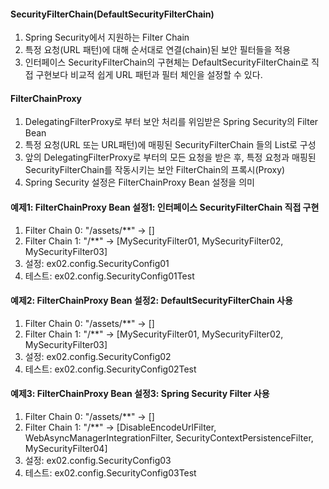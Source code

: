 #### SecurityFilterChain(DefaultSecurityFilterChain)

1. Spring Security에서 지원하는 Filter Chain
2. 특정 요청(URL 패턴)에 대해 순서대로 연결(chain)된 보안 필터들을 적용
3. 인터페이스 SecurityFilterChain의 구현체는 DefaultSecurityFilterChain로 직접 구현보다 비교적 쉽게 URL 패턴과 필터 체인을 설정할 수 있다.



#### FilterChainProxy

1. DelegatingFilterProxy로 부터 보안 처리를 위임받은 Spring Security의 Filter Bean
2. 특정 요청(URL 또는 URL패턴)에 매핑된 SecurityFilterChain 들의 List로 구성
3. 앞의 DelegatingFilterProxy로 부터의 모든 요청을 받은 후, 특정 요청과 매핑된 SecurityFilterChain를 작동시키는 보안 FilterChain의 프록시(Proxy)
4. Spring Security 설정은 FilterChainProxy Bean 설정을 의미 



#### 예제1: FilterChainProxy Bean 설정1: 인터페이스 SecurityFilterChain 직접 구현

1. Filter Chain 0: "/assets/**" -> []
2. Filter Chain 1: "/**"        -> [MySecurityFilter01, MySecurityFilter02, MySecurityFilter03] 
3. 설정: ex02.config.SecurityConfig01
4. 테스트: ex02.config.SecurityConfig01Test




#### 예제2: FilterChainProxy Bean 설정2: DefaultSecurityFilterChain 사용

1. Filter Chain 0: "/assets/**" -> []
2. Filter Chain 1: "/**"        -> [MySecurityFilter01, MySecurityFilter02, MySecurityFilter03]
3. 설정: ex02.config.SecurityConfig02
4. 테스트: ex02.config.SecurityConfig02Test



#### 예제3: FilterChainProxy Bean 설정3: Spring Security Filter 사용

1. Filter Chain 0: "/assets/**" -> []
2. Filter Chain 1: "/**"        -> [DisableEncodeUrlFilter, WebAsyncManagerIntegrationFilter, SecurityContextPersistenceFilter, MySecurityFilter04]
3. 설정: ex02.config.SecurityConfig03
4. 테스트: ex02.config.SecurityConfig03Test